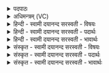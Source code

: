 <details><summary>पदपाठः</summary>

कः। अ॒सि॒। क॒त॒मः। अ॒सि॒। कस्य॑। अ॒सि॒। कः। नाम॑। अ॒सि॒। यस्य॑। ते॒। नाम॑। अम॑न्महि। यम्। त्वा॒। सोमे॑न। अती॑तृपाम। भूरिति॒ भूः। भुव॒रिति॑ भु॒वः। स्व॒रिति॒ स्वः॑। सु॒प्र॒जा इति॑ सुऽप्र॒जाः। प्र॒जाभि॒रिति॑ प्र॒ऽजाभिः॑। स्या॒म्। सु॒वीर॒ इति॑ सु॒ऽवीरः॑। वी॒रैः। सु॒पोष॒ इति॑ सु॒ऽपोषः॑। पोषैः॑। २९।
</details>

<details><summary>अधिमन्त्रम् (VC)</summary>

- प्रजापतिर्देवता
- देवश्रवा ऋषिः
- आर्ची पङ्क्तिः, भुरिक् साम्नी पङ्क्तिः
- पञ्चमः
</details>

<details><summary>हिन्दी - स्वामी दयानन्द सरस्वती  - विषयः</summary>

सभापति राजा प्रजा, सेना और सभ्यजनों को क्या-क्या कहे, यही अगले मन्त्र में कहा है ॥
</details>

<details><summary>हिन्दी - स्वामी दयानन्द सरस्वती  - पदार्थः</summary>

पदार्थान्वयभाषाः -  सभा, सेना और प्रजा में रहनेवाले हम लोग पूछते हैं कि तू (कः) कौन (असि) है, (कतमः) बहुतों के बीच कौन-सा (असि) है, (कस्य) किसका (असि) है, (कः) क्या (नाम) तेरा नाम (असि) है, (यस्य) जिस (ते) तेरी (नाम) संज्ञा को (अमन्महि) जानें और (यम्) जिस (त्वा) तुझ को (सोमेन) धन आदि पदार्थों से (अतीतृपाम) तृप्त करें। यह कह उनसे सभापति कहता है कि (भूः) भूमि (भुवः) अन्तरिक्ष और (स्वः) आदित्यलोक के सुख के सदृश आत्मसुख की कामना करनेवाला मैं तुम (प्रजाभिः) प्रजालोगों के साथ (सुप्रजाः) श्रेष्ठ प्रजावाला (वीरैः) तुम वीरों से (सुवीरः) श्रेष्ठ वीरयुक्त (पोषैः) पुष्टिकारक पदार्थों से (सुपोषः) अच्छा पुष्ट (स्याम्) होऊँ अर्थात् तुम सब लोगों से पृथक् न तो स्वतन्त्र मेरा कोई नाम और न कोई विशेष सम्बन्धी है ॥२९॥
</details>

<details><summary>हिन्दी - स्वामी दयानन्द सरस्वती  - भावार्थः</summary>

भावार्थभाषाः -  सभापति राजा को योग्य है कि सत्य न्याययुक्त प्रिय व्यवहार से सभा सेना और प्रजा के जनों की रक्षा करके उन सभों को उन्नति देवे और अति प्रबल वीरों को सेना में रक्खे, जिससे कि बहुत सुख बढ़ानेवाले राज्य से भूमि आदि लोकों के सुख को प्राप्त होवे ॥२९॥
</details>

<details><summary>संस्कृत - स्वामी दयानन्द सरस्वती  - विषयः</summary>

सभापती राजा प्रजासेनासभ्यजनान् प्रति किं किं वदेदित्याह ॥
</details>

<details><summary>संस्कृत - स्वामी दयानन्द सरस्वती  - पदार्थः</summary>

पदार्थान्वयभाषाः -  सभ्यसेनास्थप्रजाजना वयं त्वं कोऽसि, कतमोऽसि, कस्यासि, को नामासि किन्नाम्ना प्रसिद्धोऽसि, यस्य ते तव नाम वयममन्महि, यं त्वा त्वां सोमेनातीतृपामेति पृच्छामो ब्रूहि। तान् प्रति सभापतिराह भूर्भुवःस्वर्ल्लोकसुखमिवात्मसुखमभीप्सुरहं युष्माभिः प्रजाभिः सुप्रजाः वीरैः सुवीरः पौषैः सुपोषश्च स्यामिति प्रतिजाने ॥२९॥
</details>

<details><summary>संस्कृत - स्वामी दयानन्द सरस्वती  - भावार्थः</summary>

भावार्थभाषाः -  सभापती राजा सत्यन्यायप्रियव्यवहारेण सभ्यसैन्यप्रजाजनानभिरक्ष्य वर्द्धयेत्। प्रबलतरवीरान् सेनासु सम्पादयेद्, यत उत्कृष्टसुखवर्द्धकेन राज्येन भूम्यादिसुखं प्राप्नुयादिति ॥२९॥
</details>